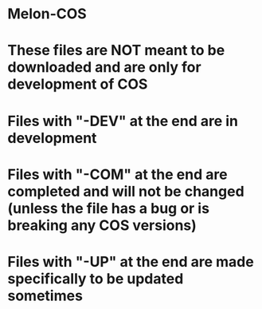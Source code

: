 # Melon-COS
# These files are NOT meant to be downloaded and are only for development of COS
# Files with "-DEV" at the end are in development
# Files with "-COM" at the end are completed and will not be changed (unless the file has a bug or is breaking any COS versions)
# Files with "-UP" at the end are made specifically to be updated sometimes
